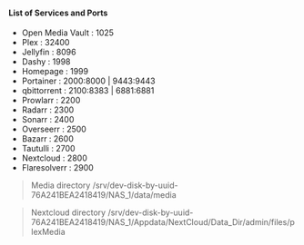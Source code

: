 
#### List of Services and Ports

- Open Media Vault : 1025
- Plex : 32400
- Jellyfin : 8096
- Dashy : 1998
- Homepage : 1999
- Portainer : 2000:8000 | 9443:9443
- qbittorrent : 2100:8383 | 6881:6881
- Prowlarr : 2200
- Radarr : 2300
- Sonarr : 2400
- Overseerr : 2500
- Bazarr : 2600
- Tautulli : 2700
- Nextcloud : 2800
- Flaresolverr : 2900

  
  
  

> Media directory
>/srv/dev-disk-by-uuid-76A241BEA2418419/NAS_1/data/media

  

>Nextcloud directory
>/srv/dev-disk-by-uuid-76A241BEA2418419/NAS_1/Appdata/NextCloud/Data_Dir/admin/files/plexMedia
